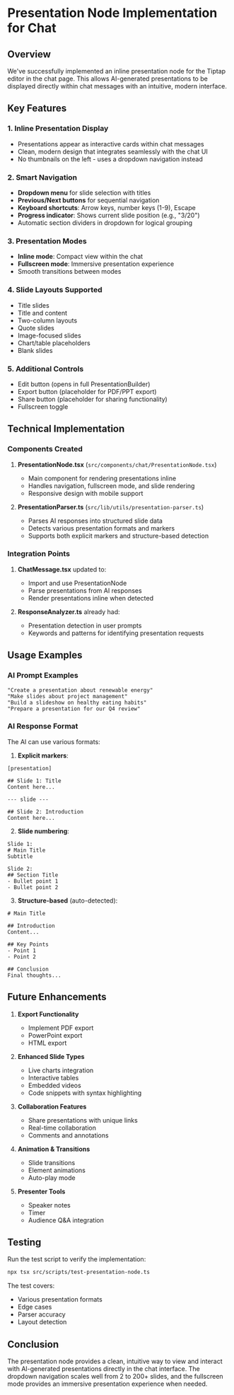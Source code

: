 # Presentation Node Implementation for Chat

## Overview

We've successfully implemented an inline presentation node for the Tiptap editor in the chat page. This allows AI-generated presentations to be displayed directly within chat messages with an intuitive, modern interface.

## Key Features

### 1. **Inline Presentation Display**
- Presentations appear as interactive cards within chat messages
- Clean, modern design that integrates seamlessly with the chat UI
- No thumbnails on the left - uses a dropdown navigation instead

### 2. **Smart Navigation**
- **Dropdown menu** for slide selection with titles
- **Previous/Next buttons** for sequential navigation
- **Keyboard shortcuts**: Arrow keys, number keys (1-9), Escape
- **Progress indicator**: Shows current slide position (e.g., "3/20")
- Automatic section dividers in dropdown for logical grouping

### 3. **Presentation Modes**
- **Inline mode**: Compact view within the chat
- **Fullscreen mode**: Immersive presentation experience
- Smooth transitions between modes

### 4. **Slide Layouts Supported**
- Title slides
- Title and content
- Two-column layouts
- Quote slides
- Image-focused slides
- Chart/table placeholders
- Blank slides

### 5. **Additional Controls**
- Edit button (opens in full PresentationBuilder)
- Export button (placeholder for PDF/PPT export)
- Share button (placeholder for sharing functionality)
- Fullscreen toggle

## Technical Implementation

### Components Created

1. **PresentationNode.tsx** (`src/components/chat/PresentationNode.tsx`)
   - Main component for rendering presentations inline
   - Handles navigation, fullscreen mode, and slide rendering
   - Responsive design with mobile support

2. **PresentationParser.ts** (`src/lib/utils/presentation-parser.ts`)
   - Parses AI responses into structured slide data
   - Detects various presentation formats and markers
   - Supports both explicit markers and structure-based detection

### Integration Points

1. **ChatMessage.tsx** updated to:
   - Import and use PresentationNode
   - Parse presentations from AI responses
   - Render presentations inline when detected

2. **ResponseAnalyzer.ts** already had:
   - Presentation detection in user prompts
   - Keywords and patterns for identifying presentation requests

## Usage Examples

### AI Prompt Examples
```
"Create a presentation about renewable energy"
"Make slides about project management"
"Build a slideshow on healthy eating habits"
"Prepare a presentation for our Q4 review"
```

### AI Response Format
The AI can use various formats:

1. **Explicit markers**:
```
[presentation]

## Slide 1: Title
Content here...

--- slide ---

## Slide 2: Introduction
Content here...
```

2. **Slide numbering**:
```
Slide 1:
# Main Title
Subtitle

Slide 2:
## Section Title
- Bullet point 1
- Bullet point 2
```

3. **Structure-based** (auto-detected):
```
# Main Title

## Introduction
Content...

## Key Points
- Point 1
- Point 2

## Conclusion
Final thoughts...
```

## Future Enhancements

1. **Export Functionality**
   - Implement PDF export
   - PowerPoint export
   - HTML export

2. **Enhanced Slide Types**
   - Live charts integration
   - Interactive tables
   - Embedded videos
   - Code snippets with syntax highlighting

3. **Collaboration Features**
   - Share presentations with unique links
   - Real-time collaboration
   - Comments and annotations

4. **Animation & Transitions**
   - Slide transitions
   - Element animations
   - Auto-play mode

5. **Presenter Tools**
   - Speaker notes
   - Timer
   - Audience Q&A integration

## Testing

Run the test script to verify the implementation:
```bash
npx tsx src/scripts/test-presentation-node.ts
```

The test covers:
- Various presentation formats
- Edge cases
- Parser accuracy
- Layout detection

## Conclusion

The presentation node provides a clean, intuitive way to view and interact with AI-generated presentations directly in the chat interface. The dropdown navigation scales well from 2 to 200+ slides, and the fullscreen mode provides an immersive presentation experience when needed.
